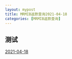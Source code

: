 ```yaml
---
layout: mypost
title: MRMIB返款查询2021-04-18
categories: [MRMIB返款查询]
---
```


## 测试

[2021-04-18](https://massionter-images-1258860804.cos.ap-guangzhou.myqcloud.com/%E8%BF%94%E6%AC%BE%E8%AE%B0%E5%BD%95/2021-04-19-1.pdf)
